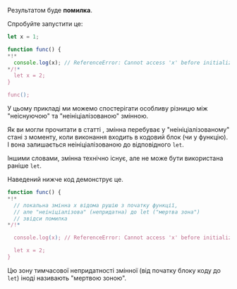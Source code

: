 Результатом буде **помилка**.

Спробуйте запустити це:

```js run
let x = 1;

function func() {
*!*
  console.log(x); // ReferenceError: Cannot access 'x' before initialization
*/!*
  let x = 2;
}

func();
```

У цьому прикладі ми можемо спостерігати особливу різницю між "неіснуючою" та "неініціалізованою" змінною.

Як ви могли прочитати в статті [](info:closure), змінна перебуває у "неініціалізованому" стані з моменту, коли виконання входить в кодовий блок (чи у функцію). І вона залишається неініціалізованою до відповідного `let`.

Іншими словами, змінна технічно існує, але не може бути використана раніше `let`.

Наведений нижче код демонструє це.

```js
function func() {
*!*
  // локальна змінна x відома рушію з початку функції,
  // але "неініціалізова" (непридатна) до let ("мертва зона")
  // звідси помилка
*/!*

  console.log(x); // ReferenceError: Cannot access 'x' before initialization

  let x = 2;
}
```

Цю зону тимчасової непридатності змінної (від початку блоку коду до `let`) іноді називають "мертвою зоною".
